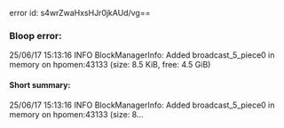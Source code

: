 error id: s4wrZwaHxsHJr0jkAUd/vg==
### Bloop error:

25/06/17 15:13:16 INFO BlockManagerInfo: Added broadcast_5_piece0 in memory on hpomen:43133 (size: 8.5 KiB, free: 4.5 GiB)
#### Short summary: 

25/06/17 15:13:16 INFO BlockManagerInfo: Added broadcast_5_piece0 in memory on hpomen:43133 (size: 8...